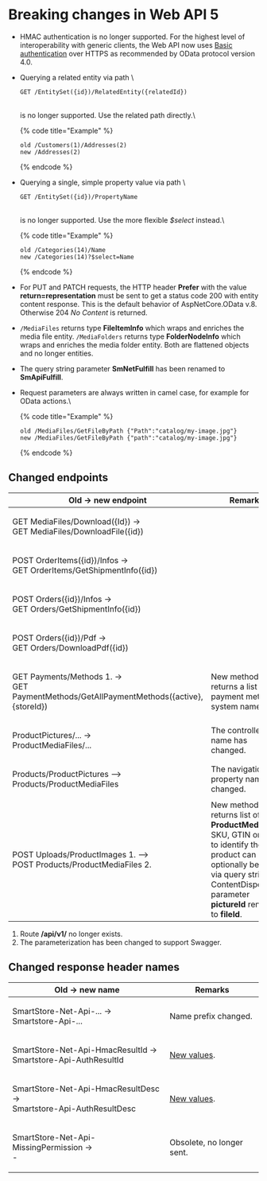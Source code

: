 # Breaking changes in Web API 5

* HMAC authentication is no longer supported. For the highest level of interoperability with generic clients, the Web API now uses [Basic authentication](authentication.md) over HTTPS as recommended by OData protocol version 4.0.
*   Querying a related entity via path \


    ```
    GET /EntitySet({id})/RelatedEntity({relatedId})
    ```

    \
    is no longer supported. Use the related path directly.\


    {% code title="Example" %}
    ```
    old /Customers(1)/Addresses(2)
    new /Addresses(2)
    ```
    {% endcode %}


*   Querying a single, simple property value via path \


    ```
    GET /EntitySet({id})/PropertyName
    ```

    \
    is no longer supported. Use the more flexible _$select_ instead.\


    {% code title="Example" %}
    ```
    old /Categories(14)/Name
    new /Categories(14)?$select=Name
    ```
    {% endcode %}


* For PUT and PATCH requests, the HTTP header **Prefer** with the value **return=representation** must be sent to get a status code 200 with entity content response. This is the default behavior of AspNetCore.OData v.8. Otherwise 204 _No Content_ is returned.
* `/MediaFiles` returns type **FileItemInfo** which wraps and enriches the media file entity. `/MediaFolders` returns type **FolderNodeInfo** which wraps and enriches the media folder entity. Both are flattened objects and no longer entities.
* The query string parameter **SmNetFulfill** has been renamed to **SmApiFulfill**.
*   Request parameters are always written in camel case, for example for OData actions.\


    {% code title="Example" %}
    ```
    old /MediaFiles/GetFileByPath {"Path":"catalog/my-image.jpg"}
    new /MediaFiles/GetFileByPath {"path":"catalog/my-image.jpg"}
    ```
    {% endcode %}

## Changed endpoints

| Old -> new endpoint                                                                              | Remarks                                                                                                                                                                                                   |
| ------------------------------------------------------------------------------------------------ | --------------------------------------------------------------------------------------------------------------------------------------------------------------------------------------------------------- |
| <p>GET MediaFiles/Download({Id}) -><br>GET MediaFiles/DownloadFile({id})</p>                     |                                                                                                                                                                                                           |
| <p>POST OrderItems({id})/Infos -><br>GET OrderItems/GetShipmentInfo({id})</p>                    |                                                                                                                                                                                                           |
| <p>POST Orders({id})/Infos -><br>GET Orders/GetShipmentInfo({id})</p>                            |                                                                                                                                                                                                           |
| <p>POST Orders({id})/Pdf -><br>GET Orders/DownloadPdf({id})</p>                                  |                                                                                                                                                                                                           |
| <p>GET Payments/Methods 1. -><br>GET PaymentMethods/GetAllPaymentMethods({active},{storeId})</p> | New method. Now returns a list of payment method system names.                                                                                                                                            |
| <p>ProductPictures/... -><br>ProductMediaFiles/...</p>                                           | The controller name has changed.                                                                                                                                                                          |
| <p>Products/ProductPictures --><br>Products/ProductMediaFiles</p>                                | The navigation property name has changed.                                                                                                                                                                 |
| <p>POST Uploads/ProductImages 1. --><br>POST Products/ProductMediaFiles 2.</p>                   | New method. Now returns list of **ProductMediaFile**. SKU, GTIN or MPN to identify the product can optionally be sent via query string. ContentDisposition parameter **pictureId** renamed to **fileId**. |

1. Route **/api/v1/** no longer exists.
2. The parameterization has been changed to support Swagger.

## Changed response header names

| Old -> new name                                                              | Remarks                                                |
| ---------------------------------------------------------------------------- | ------------------------------------------------------ |
| <p>SmartStore-Net-Api-... -><br>Smartstore-Api-...</p>                       | Name prefix changed.                                   |
| <p>SmartStore-Net-Api-HmacResultId -><br>Smartstore-Api-AuthResultId</p>     | [New values](web-api-in-detail.md#reasons-for-denial). |
| <p>SmartStore-Net-Api-HmacResultDesc -><br>Smartstore-Api-AuthResultDesc</p> | [New values](web-api-in-detail.md#reasons-for-denial). |
| <p>SmartStore-Net-Api-MissingPermission -><br>-</p>                          | Obsolete, no longer sent.                              |
